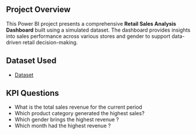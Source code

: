 ## Project Overview
This Power BI project presents a comprehensive **Retail Sales Analysis Dashboard** built using a simulated dataset. The dashboard provides insights into sales performance across various stores and gender to support data-driven retail decision-making.

## Dataset Used 
- <a href="https://github.com/mulausitafadzwa/Retail-Sales-Analysis/blob/main/Dataset.csv">Dataset</a>

## KPI Questions 
- What is the total sales revenue for the current period
- Which product category generated the highest sales?
- Which gender brings the highest revenue ?
- Which month had the highest revenue ?


  
